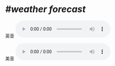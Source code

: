 # ***\#weather forecast*** 
英音
<audio src="./media/weather forecast1_AAC.aac" controls="controls"></audio>

美音
<audio src="./media/weather forecast2_AAC.aac" controls="controls"></audio>



  

